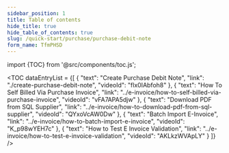 ```yaml
---
sidebar_position: 1
title: Table of contents
hide_title: true
hide_table_of_contents: true
slug: /quick-start/purchase/purchase-debit-note
form_name: TfmPHSD
---
```


import {TOC} from '@src/components/toc.js';

<TOC
dataEntryList = {[
{
  "text": "Create Purchase Debit Note",
  "link": "./create-purchase-debit-note",
  "videoId": "flx0IAbfoh8"
},
{
  "text": "How To Self Billed Via Purchase Invoice",
  "link": "../e-invoice/how-to-self-billed-via-purchase-invoice",
  "videoId": "vFA7APA5djw"
},
{
  "text": "Download PDF from SQL Supplier",
  "link": "../e-invoice/how-to-download-pdf-from-sql-supplier",
  "videoId": "QYxoVcAW0Dw"
},
{
  "text": "Batch Import E-Invoice",
  "link": "../e-invoice/how-to-batch-import-e-invoice",
  "videoId": "K_p98wYEH7c"
},
{
  "text": "How to Test E Invoice Validation",
  "link": "../e-invoice/how-to-test-e-invoice-validation",
  "videoId": "AKLkzWVApLY"
}
]}
/>
